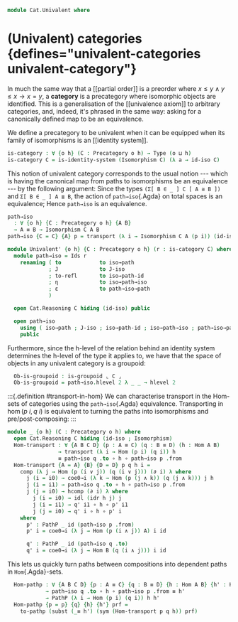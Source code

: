 <!--
```agda
open import 1Lab.Prelude hiding (_∘_ ; id)

open import Cat.Morphism.Instances
open import Cat.Base

import Cat.Reasoning

open Cat.Reasoning using (Isomorphism ; id-iso)
open Precategory using (Ob)
```
-->

```agda
module Cat.Univalent where
```

# (Univalent) categories {defines="univalent-categories univalent-category"}

In much the same way that a [[partial order]] is a preorder where $x \le
y \land y \le x \to x = y$, a **category** is a precategory where
isomorphic objects are identified. This is a generalisation of the
[[univalence axiom]] to arbitrary categories, and, indeed, it's phrased
in the same way: asking for a canonically defined map to be an
equivalence.

We define a precategory to be univalent when it can be equipped when its
family of isomorphisms is an [[identity system]].

```agda
is-category : ∀ {o h} (C : Precategory o h) → Type (o ⊔ h)
is-category C = is-identity-system (Isomorphism C) (λ a → id-iso C)
```

This notion of univalent category corresponds to the usual notion ---
which is having the canonical map from paths to isomorphisms be an
equivalence --- by the following argument: Since the types `(Σ[ B ∈ _ ]
C [ A ≅ B ])` and `Σ[ B ∈ _ ] A ≣ B`, the action of `path→iso`{.Agda}
on total spaces is an equivalence; Hence `path→iso` is an equivalence.

```agda
path→iso
  : ∀ {o h} {C : Precategory o h} {A B}
  → A ≡ B → Isomorphism C A B
path→iso {C = C} {A} p = transport (λ i → Isomorphism C A (p i)) (id-iso C)

module Univalent' {o h} {C : Precategory o h} (r : is-category C) where
  module path→iso = Ids r
    renaming ( to            to iso→path
             ; J             to J-iso
             ; to-refl       to iso→path-id
             ; η             to iso→path→iso
             ; ε             to path→iso→path
             )

  open Cat.Reasoning C hiding (id-iso) public

  open path→iso
    using ( iso→path ; J-iso ; iso→path-id ; iso→path→iso ; path→iso→path )
    public
```

Furthermore, since the h-level of the relation behind an identity system
determines the h-level of the type it applies to, we have that the space
of objects in any univalent category is a groupoid:

```agda
  Ob-is-groupoid : is-groupoid ⌞ C ⌟
  Ob-is-groupoid = path→iso.hlevel 2 λ _ _ → hlevel 2
```

:::{.definition #transport-in-hom}
We can characterise transport in the Hom-sets of categories using the
`path→iso`{.Agda} equivalence. Transporting in $\hom(p\ i, q\ i)$ is
equivalent to turning the paths into isomorphisms and
pre/post-composing:
:::

```agda
module _ {o h} (C : Precategory o h) where
  open Cat.Reasoning C hiding (id-iso ; Isomorphism)
  Hom-transport : ∀ {A B C D} (p : A ≡ C) (q : B ≡ D) (h : Hom A B)
                → transport (λ i → Hom (p i) (q i)) h
                ≡ path→iso q .to ∘ h ∘ path→iso p .from
  Hom-transport {A = A} {B} {D = D} p q h i =
    comp (λ j → Hom (p (i ∨ j)) (q (i ∨ j))) (∂ i) λ where
      j (i = i0) → coe0→i (λ k → Hom (p (j ∧ k)) (q (j ∧ k))) j h
      j (i = i1) → path→iso q .to ∘ h ∘ path→iso p .from
      j (j = i0) → hcomp (∂ i) λ where
        j (i = i0) → idl (idr h j) j
        j (i = i1) → q' i1 ∘ h ∘ p' i1
        j (j = i0) → q' i ∘ h ∘ p' i
    where
      p' : PathP _ id (path→iso p .from)
      p' i = coe0→i (λ j → Hom (p (i ∧ j)) A) i id

      q' : PathP _ id (path→iso q .to)
      q' i = coe0→i (λ j → Hom B (q (i ∧ j))) i id
```

This lets us quickly turn paths between compositions into dependent
paths in `Hom`{.Agda}-sets.

```agda
  Hom-pathp : ∀ {A B C D} {p : A ≡ C} {q : B ≡ D} {h : Hom A B} {h' : Hom C D}
            → path→iso q .to ∘ h ∘ path→iso p .from ≡ h'
            → PathP (λ i → Hom (p i) (q i)) h h'
  Hom-pathp {p = p} {q} {h} {h'} prf =
    to-pathp (subst (_≡ h') (sym (Hom-transport p q h)) prf)
```

<!--
```agda
  Hom-transport-id
    : ∀ {A C D} (p : A ≡ C) (q : A ≡ D)
    → transport (λ i → Hom (p i) (q i)) id ≡ path→iso q .to ∘ path→iso p .from
  Hom-transport-id p q = Hom-transport p q _ ∙ ap (path→iso q .to ∘_) (idl _)

  Hom-transport-refll-id
    : ∀ {A B} (q : A ≡ B)
    → transport (λ i → Hom A (q i)) id ≡ path→iso q .to
  Hom-transport-refll-id p = Hom-transport-id refl p ∙ elimr (transport-refl _)

  Hom-transport-reflr-id
    : ∀ {A B} (q : A ≡ B)
    → transport (λ i → Hom (q i) A) id ≡ path→iso q .from
  Hom-transport-reflr-id p = Hom-transport-id p refl ∙ eliml (transport-refl _)

  Hom-pathp-refll :
    ∀ {A B C} {p : A ≡ C} {h : Hom A B} {h' : Hom C B}
    → h ∘ path→iso p .from ≡ h'
    → PathP (λ i → Hom (p i) B) h h'
  Hom-pathp-refll prf =
    Hom-pathp (ap₂ _∘_ (transport-refl id) refl ∙∙ idl _ ∙∙ prf)

  Hom-pathp-reflr
    : ∀ {A B D} {q : B ≡ D} {h : Hom A B} {h' : Hom A D}
    → path→iso q .to ∘ h ≡ h'
    → PathP (λ i → Hom A (q i)) h h'
  Hom-pathp-reflr {q = q} prf =
    Hom-pathp (ap (path→iso q .to ∘_) (ap₂ _∘_ refl (transport-refl _))
            ∙∙ ap₂ _∘_ refl (idr _)
            ∙∙ prf)

  Hom-pathp-id
    : ∀ {A B C} {p : B ≡ A} {q : B ≡ C} {h' : Hom A C}
    → PathP (λ i → Hom (p i) (q i)) (id {B}) h'
    → path→iso q .to ∘ path→iso p .from ≡ h'
  Hom-pathp-id {p = p} {q} {h} prf =
    J' (λ B A p → ∀ {C} (q : B ≡ C) {h' : Hom A C}
                → PathP (λ i → Hom (p i) (q i)) (id {B}) h'
                → path→iso q .to ∘ path→iso p .from ≡ h')
      (λ x q prf → ap₂ _∘_ refl (transport-refl _) ∙∙ idr _ ∙∙ from-pathp prf)
      p q prf

  path→to-∙
    : ∀ {A B C} (p : A ≡ B) (q : B ≡ C)
    → path→iso (p ∙ q) .to ≡ path→iso q .to ∘ path→iso p .to
  path→to-∙ {A = A} p q =
    J (λ B p → ∀ {C} (q : B ≡ C) → path→iso (p ∙ q) .to ≡ path→iso q .to ∘ path→iso p .to)
      (λ q → subst-∙ (λ e → Hom A e) refl q _
          ∙ ap (subst (λ e → Hom A e) q) (transport-refl id)
          ∙ sym (idr _) ∙ ap₂ _∘_ refl (sym (transport-refl id))
      )
      p q

  path→from-∙
    : ∀ {A B C} (p : A ≡ B) (q : B ≡ C)
    → path→iso (p ∙ q) .from ≡ path→iso p .from ∘ path→iso q .from
  path→from-∙ {A = A} p q =
    J (λ B p → ∀ {C} (q : B ≡ C) → path→iso (p ∙ q) .from ≡ path→iso p .from ∘ path→iso q .from)
      (λ q → subst-∙ (λ e → Hom e _) refl q _
          ∙∙ ap (subst (λ e → Hom e _) q) (transport-refl id)
          ∙∙ sym (idl _) ∙ ap₂ _∘_ (sym (transport-refl id)) refl
      )
      p q

  path→iso-∙
    : ∀ {A B C} (p : A ≡ B) (q : B ≡ C)
    → path→iso (p ∙ q) ≡ path→iso p ∙Iso path→iso q
  path→iso-∙ p q = ext (path→to-∙ p q)

  path→to-sym : ∀ {A B} (p : A ≡ B) → path→iso p .from ≡ path→iso (sym p) .to
  path→to-sym = J (λ B p → path→iso p .from ≡ path→iso (sym p) .to) refl

  from-pathp-to
    : ∀ {A B C} (p : A ≡ B) {f g}
    → PathP (λ i → Hom C (p i)) f g
    → path→iso p .to ∘ f ≡ g
  from-pathp-to {C = C} p q =
    J (λ B p → ∀ {f g} → PathP (λ i → Hom C (p i)) f g
             → path→iso p .to ∘ f ≡ g)
      (λ q → eliml (transport-refl _) ∙ q) p q

  from-pathp-from
    : ∀ {A B C} (p : A ≡ B) {f g}
    → PathP (λ i → Hom C (p i)) f g
    → path→iso (sym p) .from ∘ f ≡ g
  from-pathp-from {C = C} p q = ap₂ _∘_ (path→to-sym (sym p)) refl
                              ∙ from-pathp-to p q

  from-pathp-from'
    : ∀ {A B C} (p : A ≡ B) {f g}
    → PathP (λ i → Hom (p i) C) f g
    → f ∘ path→iso p .from ≡ g
  from-pathp-from' {C = C} p q =
    J (λ B p → ∀ {f g} → PathP (λ i → Hom (p i) C) f g
             → f ∘ path→iso p .from ≡ g)
      (λ q → elimr (transport-refl _) ∙ q) p q

  from-pathp-to'
    : ∀ {A B C} (p : A ≡ B) {f g}
    → PathP (λ i → Hom (p i) C) f g
    → f ∘ path→iso (sym p) .to ≡ g
  from-pathp-to' {C = C} p q = ap₂ _∘_ refl (sym (path→to-sym p))
                             ∙ from-pathp-from' p q

module Univalent {o h} {C : Precategory o h} (r : is-category C) where
  open Univalent' r public

  Hom-pathp-refll-iso :
    ∀ {A B C} {p : A ≅ C} {h : Hom A B} {h' : Hom C B}
    → h ∘ p .from ≡ h'
    → PathP (λ i → Hom (iso→path p i) B) h h'
  Hom-pathp-refll-iso prf =
    Hom-pathp-refll C (ap₂ _∘_ refl (ap from (iso→path→iso _)) ∙ prf)

  Hom-pathp-reflr-iso
    : ∀ {A B D} {q : B ≅ D} {h : Hom A B} {h' : Hom A D}
    → q .to ∘ h ≡ h'
    → PathP (λ i → Hom A (iso→path q i)) h h'
  Hom-pathp-reflr-iso prf =
    Hom-pathp-reflr C (ap₂ _∘_ (ap to (iso→path→iso _)) refl ∙ prf)

  Hom-pathp-iso
    : ∀ {A B C D} {p : A ≅ C} {q : B ≅ D} {h : Hom A B} {h' : Hom C D}
    → q .to ∘ h ∘ p .from ≡ h'
    → PathP (λ i → Hom (iso→path p i) (iso→path q i)) h h'
  Hom-pathp-iso {p = p} {q} {h} {h'} prf =
    Hom-pathp C (ap₂ _∘_ (ap to (iso→path→iso _))
                  (ap₂ _∘_ refl (ap from (iso→path→iso _)))
              ∙ prf)
```
-->
